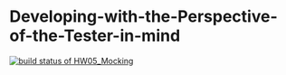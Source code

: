 # Developing-with-the-Perspective-of-the-Tester-in-mind

[![build status of HW05_Mocking](https://travis-ci.com/qdmfeng/Developing-with-the-Perspective-of-the-Tester-in-mind.svg?branch=HW05a_Mocking)](https://travis-ci.com/qdmfeng/Developing-with-the-Perspective-of-the-Tester-in-mind)

